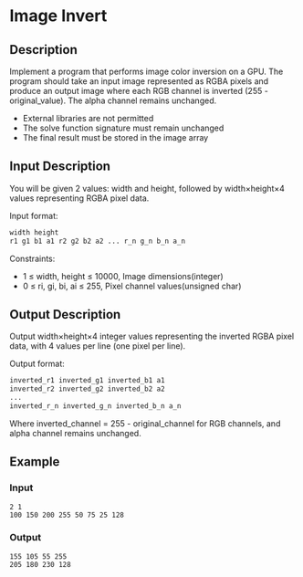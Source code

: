 # Image Invert

## Description
Implement a program that performs image color inversion on a GPU. The program should take an input image represented as RGBA pixels and produce an output image where each RGB channel is inverted (255 - original_value). The alpha channel remains unchanged.

- External libraries are not permitted
- The solve function signature must remain unchanged
- The final result must be stored in the image array

## Input Description
You will be given 2 values: width and height, followed by width×height×4 values representing RGBA pixel data.

Input format:
```bash
width height
r1 g1 b1 a1 r2 g2 b2 a2 ... r_n g_n b_n a_n
```

Constraints:
- 1 ≤ width, height ≤ 10000, Image dimensions(integer)
- 0 ≤ ri, gi, bi, ai ≤ 255, Pixel channel values(unsigned char)

## Output Description
Output width×height×4 integer values representing the inverted RGBA pixel data, with 4 values per line (one pixel per line).

Output format:
```bash
inverted_r1 inverted_g1 inverted_b1 a1
inverted_r2 inverted_g2 inverted_b2 a2
...
inverted_r_n inverted_g_n inverted_b_n a_n
```

Where inverted_channel = 255 - original_channel for RGB channels, and alpha channel remains unchanged.

## Example

### Input
```
2 1
100 150 200 255 50 75 25 128
```

### Output
```
155 105 55 255
205 180 230 128
```